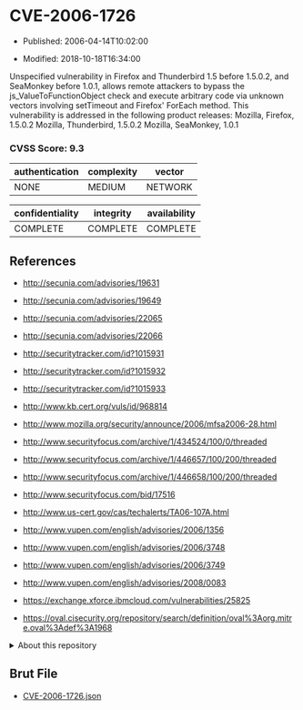# CVE-2006-1726

- Published: 2006-04-14T10:02:00

- Modified: 2018-10-18T16:34:00

Unspecified vulnerability in Firefox and Thunderbird 1.5 before 1.5.0.2, and SeaMonkey before 1.0.1, allows remote attackers to bypass the js_ValueToFunctionObject check and execute arbitrary code via unknown vectors involving setTimeout and Firefox' ForEach method. This vulnerability is addressed in the following product releases:
Mozilla, Firefox, 1.5.0.2
Mozilla, Thunderbird, 1.5.0.2
Mozilla, SeaMonkey, 1.0.1

### CVSS Score: **9.3**

| authentication | complexity | vector |
| --- | --- | --- |
| NONE | MEDIUM | NETWORK |

| confidentiality | integrity | availability |
| --- | --- | --- |
| COMPLETE | COMPLETE | COMPLETE |

## References

* http://secunia.com/advisories/19631

* http://secunia.com/advisories/19649

* http://secunia.com/advisories/22065

* http://secunia.com/advisories/22066

* http://securitytracker.com/id?1015931

* http://securitytracker.com/id?1015932

* http://securitytracker.com/id?1015933

* http://www.kb.cert.org/vuls/id/968814

* http://www.mozilla.org/security/announce/2006/mfsa2006-28.html

* http://www.securityfocus.com/archive/1/434524/100/0/threaded

* http://www.securityfocus.com/archive/1/446657/100/200/threaded

* http://www.securityfocus.com/archive/1/446658/100/200/threaded

* http://www.securityfocus.com/bid/17516

* http://www.us-cert.gov/cas/techalerts/TA06-107A.html

* http://www.vupen.com/english/advisories/2006/1356

* http://www.vupen.com/english/advisories/2006/3748

* http://www.vupen.com/english/advisories/2006/3749

* http://www.vupen.com/english/advisories/2008/0083

* https://exchange.xforce.ibmcloud.com/vulnerabilities/25825

* https://oval.cisecurity.org/repository/search/definition/oval%3Aorg.mitre.oval%3Adef%3A1968

<details>
<summary>About this repository</summary> 

  This repository is part of the project [Live Hack CVE](https://github.com/Live-Hack-CVE). Main website can be found [www.live-hack.org](https://www.live-hack.org) 
  
  Made by [Sn0wAlice](https://github.com/Sn0wAlice) for the people that care about security and need to have a feed of the latest CVEs. Hope you enjoy it, don't forget to star the repo and follow me on [Twitter](https://twitter.com/Sn0wAlice) and [Github](https://github.com/Sn0wAlice). And that is my [personnal website](https://www.alice-snow.me/)

  - [Home Page](https://github.com/Live-Hack-CVE)
  - [Framework](https://github.com/Live-Hack-CVE/cve-framework)
  - [CVE database](https://github.com/Live-Hack-CVE/full_database)
  - [Changelog](https://github.com/Live-Hack-CVE/Changelog)
</details>

## Brut File

* [CVE-2006-1726.json](https://raw.githubusercontent.com/Live-Hack-CVE/full_database/main/cves/2006/CVE-2006-1726.json)

